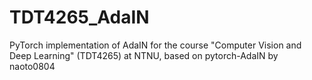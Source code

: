 # TDT4265_AdaIN
PyTorch implementation of AdaIN for the course "Computer Vision and Deep Learning" (TDT4265) at NTNU, based on pytorch-AdaIN by naoto0804
